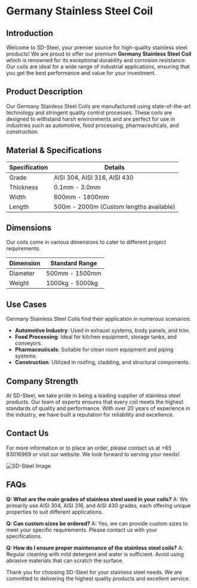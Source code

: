 # Germany Stainless Steel Coil

## Introduction
Welcome to SD-Steel, your premier source for high-quality stainless steel products! We are proud to offer our premium **Germany Stainless Steel Coil** which is renowned for its exceptional durability and corrosion resistance. Our coils are ideal for a wide range of industrial applications, ensuring that you get the best performance and value for your investment.

## Product Description
Our Germany Stainless Steel Coils are manufactured using state-of-the-art technology and stringent quality control processes. These coils are designed to withstand harsh environments and are perfect for use in industries such as automotive, food processing, pharmaceuticals, and construction.

## Material & Specifications

| Specification | Details |
|---------------|---------|
| Grade         | AISI 304, AISI 316, AISI 430 |
| Thickness     | 0.1mm - 3.0mm |
| Width         | 600mm - 1800mm |
| Length        | 500m - 2000m (Custom lengths available) |

## Dimensions
Our coils come in various dimensions to cater to different project requirements:

| Dimension | Standard Range |
|-----------|----------------|
| Diameter  | 500mm - 1500mm |
| Weight    | 1000kg - 5000kg |

## Use Cases
Germany Stainless Steel Coils find their application in numerous scenarios:

- **Automotive Industry**: Used in exhaust systems, body panels, and trim.
- **Food Processing**: Ideal for kitchen equipment, storage tanks, and conveyors.
- **Pharmaceuticals**: Suitable for clean room equipment and piping systems.
- **Construction**: Utilized in roofing, cladding, and structural components.

## Company Strength
At SD-Steel, we take pride in being a leading supplier of stainless steel products. Our team of experts ensures that every coil meets the highest standards of quality and performance. With over 20 years of experience in the industry, we have built a reputation for reliability and excellence.

## Contact Us
For more information or to place an order, please contact us at +65 83016969 or visit our website. We look forward to serving your needs!

![SD-Steel Image](https://github.com/user-attachments/assets/2567258e-e124-4816-932d-1809bd27ef0b)

## FAQs
**Q: What are the main grades of stainless steel used in your coils?**
A: We primarily use AISI 304, AISI 316, and AISI 430 grades, each offering unique properties to suit different applications.

**Q: Can custom sizes be ordered?**
A: Yes, we can provide custom sizes to meet your specific requirements. Please contact us with your specifications.

**Q: How do I ensure proper maintenance of the stainless steel coils?**
A: Regular cleaning with mild detergent and water is sufficient. Avoid using abrasive materials that can scratch the surface.

Thank you for choosing SD-Steel for your stainless steel needs. We are committed to delivering the highest quality products and excellent service.